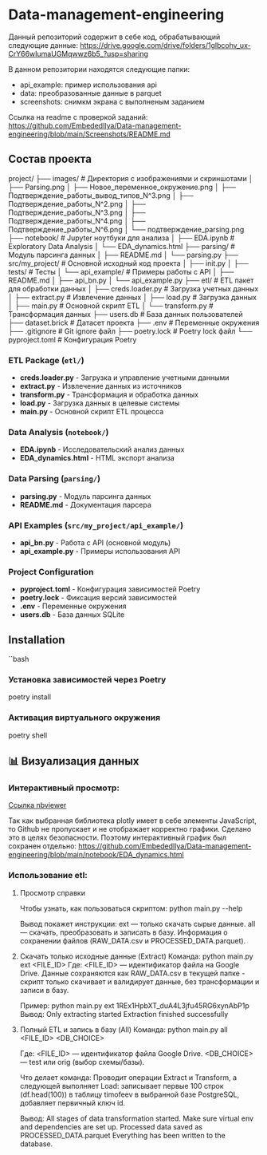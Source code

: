 # Data-management-engineering
Данный репозиторий содержит в себе код, обрабатывающий следующие данные:
https://drive.google.com/drive/folders/1glbcohv_ux-CrY66wIumaUGMqwwz6b5_?usp=sharing

В данном репозитории находятся следующие папки:
- api_example: пример использования api
- data: преобразованные данные в parquet
- screenshots: снимкм экрана с выполненым заданием

Ссылка на readme c проверкой заданий: https://github.com/EmbededIlya/Data-management-engineering/blob/main/Screenshots/README.md


## Состав проекта

project/
├── images/ # Директория с изображениями и скриншотами
│ ├── Parsing.png
│ ├── Новое_переменное_окружение.png
│ ├── Подтверждение_работы_вывод_типов_N^3.png
│ ├── Подтверждение_работы_N^2.png
│ ├── Подтверждение_работы_N^3.png
│ ├── Подтверждение_работы_N^4.png
│ ├── Подтверждение_работы_N^6.png
│ └── подтверждение_parsing.png
├── notebook/ # Jupyter ноутбуки для анализа
│ ├── EDA.ipynb # Exploratory Data Analysis
│ └── EDA_dynamics.html
├── parsing/ # Модуль парсинга данных
│ ├── README.md
│ └── parsing.py
├── src/my_project/ # Основной исходный код проекта
│ ├── init.py
│ ├── tests/ # Тесты
│ └── api_example/ # Примеры работы с API
│ ├── README.md
│ ├── api_bn.py
│ └── api_example.py
├── etl/ # ETL пакет для обработки данных
│ ├── creds.loader.py # Загрузка учетных данных
│ ├── extract.py # Извлечение данных
│ ├── load.py # Загрузка данных
│ ├── main.py # Основной скрипт ETL
│ └── transform.py # Трансформация данных
├── users.db # База данных пользователей
├── dataset.brick # Датасет проекта
├── .env # Переменные окружения
├── .gitignore # Git ignore файл
├── poetry.lock # Poetry lock файл
└── pyproject.toml # Конфигурация Poetry

### ETL Package (`etl/`)
- **creds.loader.py** - Загрузка и управление учетными данными
- **extract.py** - Извлечение данных из источников
- **transform.py** - Трансформация и обработка данных
- **load.py** - Загрузка данных в целевые системы
- **main.py** - Основной скрипт ETL процесса

### Data Analysis (`notebook/`)
- **EDA.ipynb** - Исследовательский анализ данных
- **EDA_dynamics.html** - HTML экспорт анализа

### Data Parsing (`parsing/`)
- **parsing.py** - Модуль парсинга данных
- **README.md** - Документация парсера

### API Examples (`src/my_project/api_example/`)
- **api_bn.py** - Работа с API (основной модуль)
- **api_example.py** - Примеры использования API

### Project Configuration
- **pyproject.toml** - Конфигурация зависимостей Poetry
- **poetry.lock** - Фиксация версий зависимостей
- **.env** - Переменные окружения
- **users.db** - База данных SQLite

## Installation

``bash
### Установка зависимостей через Poetry
poetry install

### Активация виртуального окружения
poetry shell

## 📊 Визуализация данных

### Интерактивный просмотр:

[Cсылка nbviewer](https://nbviewer.org/github/EmbededIlya/Data-management-engineering/blob/main/notebook/EDA.ipynb)

Так как выбранная библиотека plotly имеет в себе элементы JavaScript, то Github не пропускает и не отображает корректно графики. Сделано это в целях безопасности.
Поэтому интерактивный график был сохранен отдельно:
https://github.com/EmbededIlya/Data-management-engineering/blob/main/notebook/EDA_dynamics.html

### Использование etl:

1) Просмотр справки

    Чтобы узнать, как пользоваться скриптом:
    python main.py --help

    Вывод покажет инструкции:
    ext — только скачать сырые данные.
    all — скачать, преобразовать и записать в базу.
    Информация о сохранении файлов (RAW_DATA.csv и PROCESSED_DATA.parquet).

2) Скачать только исходные данные (Extract)
    Команда:
    python main.py ext <FILE_ID>
    Где:
    <FILE_ID> — идентификатор файла на Google Drive. 
    Данные сохраняются как RAW_DATA.csv в текущей папке - скрипт только скачивает и валидирует данные, без трансформации и записи в базу.

    Пример:
    python main.py ext 1REx1HpbXT_duA4L3jfu45RG6xynAbP1p
    Вывод:
    Only extracting started
    Extraction finished successfully

3) Полный ETL и запись в базу (All)
    Команда:
    python main.py all <FILE_ID> <DB_CHOICE>

    Где:
    <FILE_ID> — идентификатор файла Google Drive.
    <DB_CHOICE> — test или orig (выбор схемы/базы).

    Что делает команда:
    Проводит операции Extract и Transform, а следующей выполняет Load: записывает первые 100 строк (df.head(100)) в таблицу timofeev в выбранной базе PostgreSQL, добавляет первичный ключ id.

    Вывод:
    All stages of data transformation started. Make sure virtual env and dependencies are set up.
    Processed data saved as PROCESSED_DATA.parquet
    Everything has been written to the database.